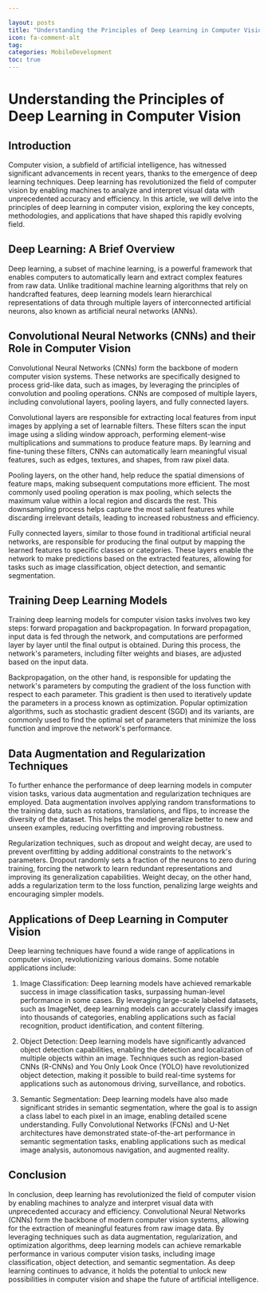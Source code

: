 ```yaml
---

layout: posts
title: "Understanding the Principles of Deep Learning in Computer Vision"
icon: fa-comment-alt
tag:      
categories: MobileDevelopment
toc: true
---
```




# Understanding the Principles of Deep Learning in Computer Vision

## Introduction

Computer vision, a subfield of artificial intelligence, has witnessed significant advancements in recent years, thanks to the emergence of deep learning techniques. Deep learning has revolutionized the field of computer vision by enabling machines to analyze and interpret visual data with unprecedented accuracy and efficiency. In this article, we will delve into the principles of deep learning in computer vision, exploring the key concepts, methodologies, and applications that have shaped this rapidly evolving field.

## Deep Learning: A Brief Overview

Deep learning, a subset of machine learning, is a powerful framework that enables computers to automatically learn and extract complex features from raw data. Unlike traditional machine learning algorithms that rely on handcrafted features, deep learning models learn hierarchical representations of data through multiple layers of interconnected artificial neurons, also known as artificial neural networks (ANNs).

## Convolutional Neural Networks (CNNs) and their Role in Computer Vision

Convolutional Neural Networks (CNNs) form the backbone of modern computer vision systems. These networks are specifically designed to process grid-like data, such as images, by leveraging the principles of convolution and pooling operations. CNNs are composed of multiple layers, including convolutional layers, pooling layers, and fully connected layers.

Convolutional layers are responsible for extracting local features from input images by applying a set of learnable filters. These filters scan the input image using a sliding window approach, performing element-wise multiplications and summations to produce feature maps. By learning and fine-tuning these filters, CNNs can automatically learn meaningful visual features, such as edges, textures, and shapes, from raw pixel data.

Pooling layers, on the other hand, help reduce the spatial dimensions of feature maps, making subsequent computations more efficient. The most commonly used pooling operation is max pooling, which selects the maximum value within a local region and discards the rest. This downsampling process helps capture the most salient features while discarding irrelevant details, leading to increased robustness and efficiency.

Fully connected layers, similar to those found in traditional artificial neural networks, are responsible for producing the final output by mapping the learned features to specific classes or categories. These layers enable the network to make predictions based on the extracted features, allowing for tasks such as image classification, object detection, and semantic segmentation.

## Training Deep Learning Models

Training deep learning models for computer vision tasks involves two key steps: forward propagation and backpropagation. In forward propagation, input data is fed through the network, and computations are performed layer by layer until the final output is obtained. During this process, the network's parameters, including filter weights and biases, are adjusted based on the input data.

Backpropagation, on the other hand, is responsible for updating the network's parameters by computing the gradient of the loss function with respect to each parameter. This gradient is then used to iteratively update the parameters in a process known as optimization. Popular optimization algorithms, such as stochastic gradient descent (SGD) and its variants, are commonly used to find the optimal set of parameters that minimize the loss function and improve the network's performance.

## Data Augmentation and Regularization Techniques

To further enhance the performance of deep learning models in computer vision tasks, various data augmentation and regularization techniques are employed. Data augmentation involves applying random transformations to the training data, such as rotations, translations, and flips, to increase the diversity of the dataset. This helps the model generalize better to new and unseen examples, reducing overfitting and improving robustness.

Regularization techniques, such as dropout and weight decay, are used to prevent overfitting by adding additional constraints to the network's parameters. Dropout randomly sets a fraction of the neurons to zero during training, forcing the network to learn redundant representations and improving its generalization capabilities. Weight decay, on the other hand, adds a regularization term to the loss function, penalizing large weights and encouraging simpler models.

## Applications of Deep Learning in Computer Vision

Deep learning techniques have found a wide range of applications in computer vision, revolutionizing various domains. Some notable applications include:

1. Image Classification: Deep learning models have achieved remarkable success in image classification tasks, surpassing human-level performance in some cases. By leveraging large-scale labeled datasets, such as ImageNet, deep learning models can accurately classify images into thousands of categories, enabling applications such as facial recognition, product identification, and content filtering.

2. Object Detection: Deep learning models have significantly advanced object detection capabilities, enabling the detection and localization of multiple objects within an image. Techniques such as region-based CNNs (R-CNNs) and You Only Look Once (YOLO) have revolutionized object detection, making it possible to build real-time systems for applications such as autonomous driving, surveillance, and robotics.

3. Semantic Segmentation: Deep learning models have also made significant strides in semantic segmentation, where the goal is to assign a class label to each pixel in an image, enabling detailed scene understanding. Fully Convolutional Networks (FCNs) and U-Net architectures have demonstrated state-of-the-art performance in semantic segmentation tasks, enabling applications such as medical image analysis, autonomous navigation, and augmented reality.

## Conclusion

In conclusion, deep learning has revolutionized the field of computer vision by enabling machines to analyze and interpret visual data with unprecedented accuracy and efficiency. Convolutional Neural Networks (CNNs) form the backbone of modern computer vision systems, allowing for the extraction of meaningful features from raw image data. By leveraging techniques such as data augmentation, regularization, and optimization algorithms, deep learning models can achieve remarkable performance in various computer vision tasks, including image classification, object detection, and semantic segmentation. As deep learning continues to advance, it holds the potential to unlock new possibilities in computer vision and shape the future of artificial intelligence.